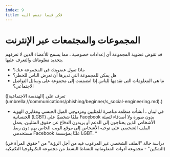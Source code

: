 ```yaml
---
index: 9
title: فكر فيما تنضم اليه
---
```

# المجموعات والمجتمعات عبر الإنترنت

قد تقوض عضوية المجموعة أي إعدادات خصوصية ، مما يسمح للأعضاء الذين لا تعرفهم بتحديد معلوماتك والتعرف عليها.

* ماذا تقول عضويتك في المجموعة عنك؟
* هل يمكن للمجموعة التي تديرها أن تعرض الناس للخطر؟
* ما هي المعلومات التي تقدمها للناس إذا انضممت إلى مجموعة على وسائل التواصل الاجتماعي؟

(تعرف على [الهندسة الاجتماعية] (umbrella://communications/phishing/beginner/s_social-engineering.md).)

* في لبنان ، أنشأت منظمة مناصرة للمثليين ومزدوجي الميل الجنسي ومغايري الهوية الجنسانية (LGBT) ملفًا شخصيًا على Facebook بدون صورة ولا أصدقاء لتعبئة الأشخاص الذين يحتاجون إلى الدعم أو يريدون الدفاع عن حقوق المثليين. يعمل الملف الشخصي على توجيه الأشخاص إلى موقع الويب الخاص بهم دون ربط مستخدمي Facebook علنًا بمؤسسة LGBT. *

(دراسة حالة "الملف الشخصي غير المرغوب فيه من أجل الرؤية" من "حقوق المرأة في التمكين" - مجموعة أدوات المعلوماتية للنشاط النشط من مجموعة التكنولوجيا التكتيكية)
